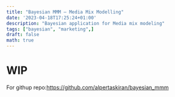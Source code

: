 ```yaml
---
title: "Bayesian MMM — Media Mix Modelling"
date: '2023-04-18T17:25:24+01:00'
description: "Bayesian application for Media mix modeling"
tags: ["bayesian", "marketing",]
draft: false
math: true
---
```

# WIP

For githup repo:https://github.com/alpertaskiran/bayesian_mmm
